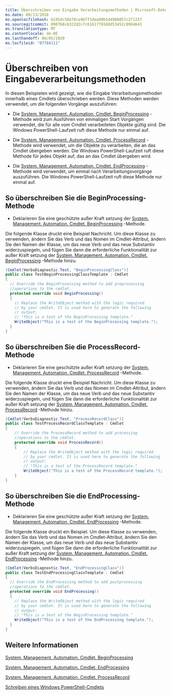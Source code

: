 ```yaml
---
title: Überschreiben von Eingabe Verarbeitungsmethoden | Microsoft-Dokumentation
ms.date: 09/13/2016
ms.openlocfilehash: b245dc56b78ce9b7f1dea80b5d4988057c2f125f
ms.sourcegitcommit: 0907b8c6322d2c7c61b17f8168d53452c8964b41
ms.translationtype: MT
ms.contentlocale: de-DE
ms.lasthandoff: 08/05/2020
ms.locfileid: "87784111"
---
```

# <a name="how-to-override-input-processing-methods"></a>Überschreiben von Eingabeverarbeitungsmethoden

In diesen Beispielen wird gezeigt, wie die Eingabe Verarbeitungsmethoden innerhalb eines Cmdlets überschrieben werden. Diese Methoden werden verwendet, um die folgenden Vorgänge auszuführen:

- Die [System. Management. Automation. Cmdlet. BeginProcessing](/dotnet/api/System.Management.Automation.Cmdlet.BeginProcessing) -Methode wird zum Ausführen von einmaligen Start Vorgängen verwendet, die für alle vom Cmdlet verarbeiteten Objekte gültig sind. Die Windows PowerShell-Laufzeit ruft diese Methode nur einmal auf.

- Die [System. Management. Automation. Cmdlet. ProcessRecord](/dotnet/api/System.Management.Automation.Cmdlet.ProcessRecord) -Methode wird verwendet, um die Objekte zu verarbeiten, die an das Cmdlet übergeben werden. Die Windows PowerShell-Laufzeit ruft diese Methode für jedes Objekt auf, das an das Cmdlet übergeben wird.

- Die [System. Management. Automation. Cmdlet. EndProcessing](/dotnet/api/System.Management.Automation.Cmdlet.EndProcessing) -Methode wird verwendet, um einmal nach Verarbeitungsvorgänge auszuführen. Die Windows PowerShell-Laufzeit ruft diese Methode nur einmal auf.

## <a name="to-override-the-beginprocessing-method"></a>So überschreiben Sie die BeginProcessing-Methode

- Deklarieren Sie eine geschützte außer Kraft setzung der [System. Management. Automation. Cmdlet. BeginProcessing](/dotnet/api/System.Management.Automation.Cmdlet.BeginProcessing) -Methode.

Die folgende Klasse druckt eine Beispiel Nachricht. Um diese Klasse zu verwenden, ändern Sie das Verb und das Nomen im Cmdlet-Attribut, ändern Sie den Namen der Klasse, um das neue Verb und das neue Substantiv widerzuspiegeln, und fügen Sie dann die erforderliche Funktionalität zur außer Kraft setzung der [System. Management. Automation. Cmdlet. BeginProcessing](/dotnet/api/System.Management.Automation.Cmdlet.BeginProcessing) -Methode hinzu.

```csharp
[Cmdlet(VerbsDiagnostic.Test, "BeginProcessingClass")]
public class TestBeginProcessingClassTemplate : Cmdlet
{
  // Override the BeginProcessing method to add preprocessing
  //operations to the cmdlet.
  protected override void BeginProcessing()
  {
    // Replace the WriteObject method with the logic required
    // by your cmdlet. It is used here to generate the following
    // output:
    // "This is a test of the BeginProcessing template."
    WriteObject("This is a test of the BeginProcessing template.");
  }
}
```

## <a name="to-override-the-processrecord-method"></a>So überschreiben Sie die ProcessRecord-Methode

- Deklarieren Sie eine geschützte außer Kraft setzung der [System. Management. Automation. Cmdlet. ProcessRecord](/dotnet/api/System.Management.Automation.Cmdlet.ProcessRecord) -Methode.

Die folgende Klasse druckt eine Beispiel Nachricht. Um diese Klasse zu verwenden, ändern Sie das Verb und das Nomen im Cmdlet-Attribut, ändern Sie den Namen der Klasse, um das neue Verb und das neue Substantiv widerzuspiegeln, und fügen Sie dann die erforderliche Funktionalität zur außer Kraft setzung der [System. Management. Automation. Cmdlet. ProcessRecord](/dotnet/api/System.Management.Automation.Cmdlet.ProcessRecord) -Methode hinzu.

```csharp
[Cmdlet(VerbsDiagnostic.Test, "ProcessRecordClass")]
public class TestProcessRecordClassTemplate : Cmdlet
{
    // Override the ProcessRecord method to add processing
    //operations to the cmdlet.
    protected override void ProcessRecord()
    {
        // Replace the WriteObject method with the logic required
        // by your cmdlet. It is used here to generate the following
        // output:
        // "This is a test of the ProcessRecord template."
        WriteObject("This is a test of the ProcessRecord template.");
    }
}

```

## <a name="to-override-the-endprocessing-method"></a>So überschreiben Sie die EndProcessing-Methode

- Deklarieren Sie eine geschützte außer Kraft setzung der [System. Management. Automation. Cmdlet. EndProcessing](/dotnet/api/System.Management.Automation.Cmdlet.EndProcessing) -Methode.

Die folgende Klasse druckt ein Beispiel. Um diese Klasse zu verwenden, ändern Sie das Verb und das Nomen im Cmdlet-Attribut, ändern Sie den Namen der Klasse, um das neue Verb und das neue Substantiv widerzuspiegeln, und fügen Sie dann die erforderliche Funktionalität zur außer Kraft setzung der [System. Management. Automation. Cmdlet. EndProcessing](/dotnet/api/System.Management.Automation.Cmdlet.EndProcessing) -Methode hinzu.

```csharp
[Cmdlet(VerbsDiagnostic.Test, "EndProcessingClass")]
public class TestEndProcessingClassTemplate : Cmdlet
{
  // Override the EndProcessing method to add postprocessing
  //operations to the cmdlet.
  protected override void EndProcessing()
  {
    // Replace the WriteObject method with the logic required
    // by your cmdlet. It is used here to generate the following
    // output:
    // "This is a test of the BeginProcessing template."
    WriteObject("This is a test of the EndProcessing template.");
  }
}
```

## <a name="see-also"></a>Weitere Informationen

[System. Management. Automation. Cmdlet. BeginProcessing](/dotnet/api/System.Management.Automation.Cmdlet.BeginProcessing)

[System. Management. Automation. Cmdlet. EndProcessing](/dotnet/api/System.Management.Automation.Cmdlet.EndProcessing)

[System. Management. Automation. Cmdlet. ProcessRecord](/dotnet/api/System.Management.Automation.Cmdlet.ProcessRecord)

[Schreiben eines Windows PowerShell-Cmdlets](./writing-a-windows-powershell-cmdlet.md)
